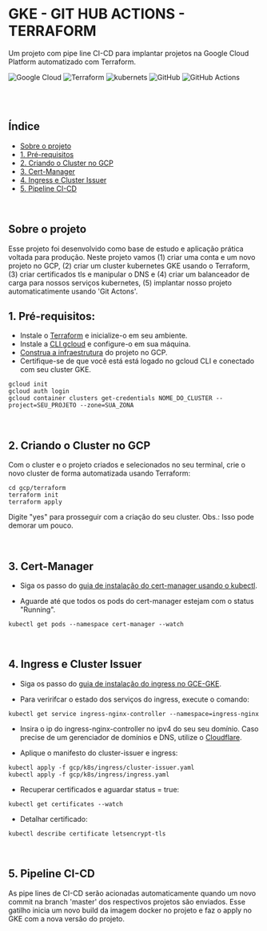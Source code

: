 <!-- badges https://github.com/Ileriayo/markdown-badges -->
<!-- icons https://devicon.dev/ -->

<div class="center">

  # GKE - GIT HUB ACTIONS - TERRAFORM
  Um projeto com pipe line CI-CD para implantar projetos na Google Cloud Platform automatizado com Terraform.
  
  
  <p>

  ![Google Cloud](https://img.shields.io/badge/GoogleCloud-%234285F4.svg?style=for-the-badge&logo=google-cloud&logoColor=white)
  ![Terraform](https://img.shields.io/badge/terraform-%235835CC.svg?style=for-the-badge&logo=terraform&logoColor=white)
  ![kubernets](https://img.shields.io/badge/kubernetes-326ce5.svg?&style=for-the-badge&logo=kubernetes&logoColor=white)
  ![GitHub](https://img.shields.io/badge/github-%23121011.svg?style=for-the-badge&logo=github&logoColor=white)
  ![GitHub Actions](https://img.shields.io/badge/github%20actions-%232671E5.svg?style=for-the-badge&logo=githubactions&logoColor=white)
  <!-- ![Docker](https://img.shields.io/badge/docker-%230db7ed.svg?style=for-the-badge&logo=docker&logoColor=white)
  [Postgres](https://img.shields.io/badge/postgres-%23316192.svg?style=for-the-badge&logo=postgresql&logoColor=white)
  ![NodeJS](https://img.shields.io/badge/node.js-6DA55F?style=for-the-badge&logo=node.js&logoColor=white)
  ![NestJS](https://img.shields.io/badge/nestjs-%23E0234E.svg?style=for-the-badge&logo=nestjs&logoColor=white)
  ![NextJS](https://img.shields.io/badge/Next-black?style=for-the-badge&logo=next.js&logoColor=white)
  ![JavaScript](https://img.shields.io/badge/javascript-%23323330.svg?style=for-the-badge&logo=javascript&logoColor=%23F7DF1E)
  ![TypeScript](https://img.shields.io/badge/typescript-%23007ACC.svg?style=for-the-badge&logo=typescript&logoColor=white) -->
  </p>
</div>


<br>


<br>


## Índice
- [Sobre o projeto](#sobre-o-projeto)
- [1. Pré-requisitos](#1-pré-requisitos)
- [2. Criando o Cluster no GCP](#2-criando-o-cluster-no-gcp)
- [3. Cert-Manager](#3-cert-manager)
- [4. Ingress e Cluster Issuer](#4-ingress-e-cluster-issuer)
- [5. Pipeline CI-CD](#5-pipeline-ci-cd)


<br>


## Sobre o projeto
Esse projeto foi desenvolvido como base de estudo e aplicação prática voltada para produção. Neste projeto vamos (1) criar uma conta e um novo projeto no GCP, (2) criar um cluster kubernetes GKE usando o Terraform, (3) criar certificados tls e manipular o DNS e (4) criar um balanceador de carga para nossos serviços kubernetes, (5) implantar nosso projeto automaticatimente usando 'Git Actons'.

## 1. Pré-requisitos:

- Instale o [Terraform](https://developer.hashicorp.com/terraform/downloads) e inicialize-o em seu ambiente.
- Instale a [CLI gcloud](https://cloud.google.com/sdk/docs/install?hl=pt-br) e configure-o em sua máquina.
- [Construa a infraestrutura](https://developer.hashicorp.com/terraform/tutorials/gcp-get-started/google-cloud-platform-build) do projeto no GCP.
- Certifique-se de que você está está logado no gcloud CLI e conectado com seu cluster GKE.
```
gcloud init
gcloud auth login
gcloud container clusters get-credentials NOME_DO_CLUSTER --project=SEU_PROJETO --zone=SUA_ZONA
```

<br>


## 2. Criando o Cluster no GCP
Com o cluster e o projeto criados e selecionados no seu terminal, crie o novo cluster de forma automatizada usando Terraform:

```
cd gcp/terraform
terraform init
terraform apply
```
Digite "yes" para prosseguir com a criação do seu cluster.
Obs.: Isso pode demorar um pouco.

<br>

## 3. Cert-Manager
- Siga os passo do [guia de instalação do cert-manager usando o kubectl](https://cert-manager.io/docs/installation/kubectl/).

- Aguarde até que todos os pods do cert-manager estejam com o status "Running".
```
kubectl get pods --namespace cert-manager --watch
```

<br>

## 4. Ingress e Cluster Issuer
- Siga os passo do [guia de instalação do ingress no GCE-GKE](https://kubernetes.github.io/ingress-nginx/deploy/#gce-gke).

- Para veririfcar o estado dos serviços do ingress, execute o comando:
```
kubectl get service ingress-nginx-controller --namespace=ingress-nginx
```
- Insira o ip do ingress-nginx-controller no ipv4 do seu seu domínio. Caso precise de um gerenciador de domínios e DNS, utilize o [Cloudflare](https://www.cloudflare.com/pt-br/).

- Aplique o manifesto do cluster-issuer e ingress:
```
kubectl apply -f gcp/k8s/ingress/cluster-issuer.yaml
kubectl apply -f gcp/k8s/ingress/ingress.yaml
```
- Recuperar certificados e aguardar status = true:
```
kubectl get certificates --watch
```
- Detalhar certificado:
```
kubectl describe certificate letsencrypt-tls
```
<br>


## 5. Pipeline CI-CD
As pipe lines de CI-CD serão acionadas automaticamente quando um novo commit na branch 'master' dos respectivos projetos são enviados. Esse gatilho inicia um novo build da imagem docker no projeto e faz o apply no GKE com a nova versão do projeto.